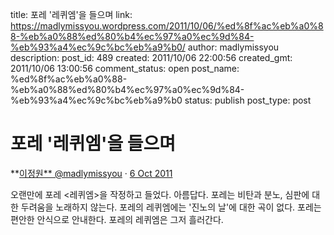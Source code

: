 title: 포레 '레퀴엠'을 들으며
link: https://madlymissyou.wordpress.com/2011/10/06/%ed%8f%ac%eb%a0%88-%eb%a0%88%ed%80%b4%ec%97%a0%ec%9d%84-%eb%93%a4%ec%9c%bc%eb%a9%b0/
author: madlymissyou
description: 
post_id: 489
created: 2011/10/06 22:00:56
created_gmt: 2011/10/06 13:00:56
comment_status: open
post_name: %ed%8f%ac%eb%a0%88-%eb%a0%88%ed%80%b4%ec%97%a0%ec%9d%84-%eb%93%a4%ec%9c%bc%eb%a9%b0
status: publish
post_type: post

# 포레 '레퀴엠'을 들으며

**[이정원** @madlymissyou](https://twitter.com/madlymissyou) · [6 Oct 2011](https://twitter.com/madlymissyou/status/121721415773851648)

오랜만에 포레 <레퀴엠>을 작정하고 들었다. 아름답다. 포레는 비탄과 분노, 심판에 대한 두려움을 노래하지 않는다. 포레의 레퀴엠에는 '진노의 날'에 대한 곡이 없다. 포레는 편안한 안식으로 안내한다. 포레의 레퀴엠은 그저 흘러간다.